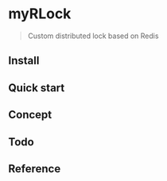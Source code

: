 # myRLock

> Custom distributed lock based on Redis


## Install

## Quick start

## Concept

## Todo

## Reference